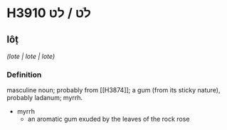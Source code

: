 # H3910 לֹט / לט

## lôṭ

_(lote | lote | lote)_

### Definition

masculine noun; probably from [[H3874]]; a gum (from its sticky nature), probably ladanum; myrrh.

- myrrh
    - an aromatic gum exuded by the leaves of the rock rose

